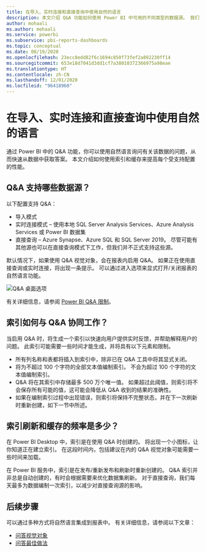 ```yaml
---
title: 在导入、实时连接和直接查询中使用自然的语言
description: 本文介绍 Q&A 功能如何使用 Power BI 中可用的不同类型的数据源。 我们还将了解索引和缓存的概念。
author: mohaali
ms.author: mohaali
ms.service: powerbi
ms.subservice: pbi-reports-dashboards
ms.topic: conceptual
ms.date: 08/19/2020
ms.openlocfilehash: 23ecc8edd82f6c1694c850f73fef2a892230ff14
ms.sourcegitcommit: 653e18d7041d3dd1cf7a38010372366975a98eae
ms.translationtype: HT
ms.contentlocale: zh-CN
ms.lasthandoff: 12/01/2020
ms.locfileid: "96418960"
---
```

# <a name="use-natural-language-with-import-live-connect-and-direct-query"></a>在导入、实时连接和直接查询中使用自然的语言

通过 Power BI 中的 Q&A 功能，你可以使用自然语言询问有关该数据的问题，从而快速从数据中获取答案。 本文介绍如何使用索引和缓存来提高每个受支持配置的性能。

## <a name="what-data-sources-are-supported-in-qa"></a>Q&A 支持哪些数据源？

以下配置支持 Q&A：

- 导入模式
- 实时连接模式 – 使用本地 SQL Server Analysis Services、Azure Analysis Services 或 Power BI 数据集
- 直接查询 – Azure Synapse、Azure SQL 和 SQL Server 2019。 尽管可能有其他源也可以在直接查询模式下工作，但我们并不正式支持这些源。

默认情况下，如果使用 Q&A 视觉对象，会在报表内启用 Q&A。 如果正在使用直接查询或实时连接，将出现一条提示。 可以通过进入选项来显式打开/关闭报表的自然语言功能。

![Q&A 桌面选项](media/qna-desktop-options.png)

有关详细信息，请参阅 [Power BI Q&A 限制](q-and-a-limitations.md)。

## <a name="how-does-indexing-work-with-qa"></a>索引如何与 Q&A 协同工作？

当启用 Q&A 时，将生成一个索引以快速向用户提供实时反馈，并帮助解释用户的问题。 此索引可能需要一些时间才能生成，并将具有以下元素和限制。

- 所有列名称和表都将插入到索引中，除非已在 Q&A 工具中将其显式关闭。
- 将为不超过 100 个字符的全部文本值编制索引。 不会为超过 100 个字符的文本值编制索引。 
- Q&A 将在其索引中存储最多 500 万个唯一值。 如果超过此阈值，则索引将不会保存所有可能的值，这可能会降低从 Q&A 收到的结果的准确性。
- 如果在编制索引过程中出现错误，则索引将保持不完整状态，并在下一次刷新时重新创建，如下一节中所述。

## <a name="how-often-is-the-index-refreshed-and-cached"></a>索引刷新和缓存的频率是多少？

在 Power BI Desktop 中，索引是在使用 Q&A 时创建的。 将出现一个小图标，让你知道正在建立索引。 在这段时间内，包括建议在内的 Q&A 视觉对象可能需要一些时间来加载。

在 Power BI 服务中，索引是在发布/重新发布和刷新时重新创建的。 Q&A 索引并非总是自动创建的，有时会根据需要来优化数据集刷新。 对于直接查询，我们每天最多为数据编制一次索引，以减少对直接查询源的影响。

## <a name="next-steps"></a>后续步骤

可以通过多种方式将自然语言集成到报表中。 有关详细信息，请参阅以下文章：

* [问答视觉对象](../visuals/power-bi-visualization-q-and-a.md)
* [问答最佳做法](q-and-a-best-practices.md)
